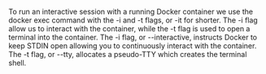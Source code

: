 To run an interactive session with a running Docker container we use the docker exec command with the -i and -t flags, or -it for shorter. The -i flag allow us to interact with the container, while the -t flag is used to open a terminal into the container.
The -i flag, or --interactive, instructs Docker to keep STDIN open allowing you to continuously interact with the container.
The -t flag, or --tty, allocates a pseudo-TTY which creates the terminal shell.